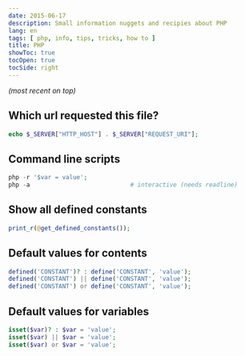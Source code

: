 ```yaml
---
date: 2015-06-17
description: Small information nuggets and recipies about PHP
lang: en
tags: [ php, info, tips, tricks, how to ]
title: PHP
showToc: true
tocOpen: true
tocSide: right
---
```


<!--more-->

*(most recent on top)*

## Which url requested this file?

```php
echo $_SERVER["HTTP_HOST"] . $_SERVER["REQUEST_URI"];
```

## Command line scripts

```php
php -r '$var = value';
php -a                            # interactive (needs readline)
```

## Show all defined constants

```php
print_r(@get_defined_constants());
```

## Default values for contents

```php
defined('CONSTANT')? : define('CONSTANT', 'value');
defined('CONSTANT') || define('CONSTANT', 'value');
defined('CONSTANT') or define('CONSTANT', 'value');
```

## Default values for variables

```php
isset($var)? : $var = 'value';
isset($var) || $var = 'value';
isset($var) or $var = 'value';
```
